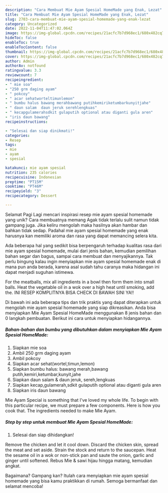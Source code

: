 ```yaml
---
description: "Cara Membuat Mie Ayam Spesial HomeMade yang Enak, Lezat"
title: "Cara Membuat Mie Ayam Spesial HomeMade yang Enak, Lezat"
slug: 2703-cara-membuat-mie-ayam-spesial-homemade-yang-enak-lezat
category: Uncategorized
date: 2022-11-04T11:47:02.064Z
image: https://img-global.cpcdn.com/recipes/21acfc7b7d968ec1/680x482cq70/mie-ayam-spesial-homemade-foto-resep-utama.jpg
hideToc: false
enableToc: true
enableTocContent: false
thumbnail: https://img-global.cpcdn.com/recipes/21acfc7b7d968ec1/680x482cq70/mie-ayam-spesial-homemade-foto-resep-utama.jpg
cover: https://img-global.cpcdn.com/recipes/21acfc7b7d968ec1/680x482cq70/mie-ayam-spesial-homemade-foto-resep-utama.jpg
author: Admin
authorAv: notfound
ratingvalue: 3.3
reviewcount: 7
recipeingredient:
- " mie soa"
- "250 grm daging ayam"
- " pokcoy"
- " acar sehatworteltimunlemon"
- " bumbu halus bawang merahbawang putihkemiriketumbarkunyitjahe"
- " daun salam  daun jeruk serehlengkuas"
- " kecapgulamerahsdkit gulaputih optional atau diganti gula aren"
- "iris daun bawang"
recipeinstructions:

- "Selesai dan siap dinikmati!"
categories:
- Resep
tags:
- mie
- ayam
- spesial

katakunci: mie ayam spesial 
nutrition: 235 calories
recipecuisine: Indonesian
preptime: "PT15M"
cooktime: "PT46M"
recipeyield: "3"
recipecategory: Dessert

---
```



Selamat Pagi Lagi mencari inspirasi resep mie ayam spesial homemade yang unik? Cara membuatnya memang Agak tidak terlalu sulit namun tidak gampang juga. Jika keliru mengolah maka hasilnya akan hambar dan bahkan tidak sedap. Padahal mie ayam spesial homemade yang enak harusnya kan memiliki aroma dan rasa yang dapat memancing selera kita.


Ada beberapa hal yang sedikit bisa berpengaruh terhadap kualitas rasa dari mie ayam spesial homemade, mulai dari jenis bahan, kemudian pemilihan bahan segar dan bagus, sampai cara membuat dan menyajikannya. Tak perlu bingung kalau ingin menyiapkan mie ayam spesial homemade enak di mana pun anda berada, karena asal sudah tahu caranya maka hidangan ini dapat menjadi suguhan istimewa.

For the meatballs, mix all ingredients in a bowl then form them into small balls. Heat the vegetable oil in a wok over a high heat until smoking, add the. INI RESEP KOMPLITNYA BISA CHECK DI BAWAH SINI YA!!


Di bawah ini ada beberapa tips dan trik praktis yang dapat diterapkan untuk mengolah mie ayam spesial homemade yang siap dikreasikan. Anda bisa menyiapkan Mie Ayam Spesial HomeMade menggunakan 8 jenis bahan dan 0 langkah pembuatan. Berikut ini cara untuk menyiapkan hidangannya.

<!--inarticleads1-->

##### Bahan-bahan dan bumbu yang dibutuhkan dalam menyiapkan Mie Ayam Spesial HomeMade:

1. Siapkan  mie soa
1. Ambil 250 grm daging ayam
1. Ambil  pokcoy
1. Siapkan  acar sehat(wortel,timun,lemon)
1. Siapkan  bumbu halus: bawang merah,bawang putih,kemiri,ketumbar,kunyit,jahe
1. Siapkan  daun salam &amp; daun jeruk, sereh,lengkuas
1. Siapkan  kecap,gulamerah,sdkit gulaputih optional atau diganti gula aren
1. Siapkan iris daun bawang


Mie Ayam Special is something that I&#39;ve loved my whole life. To begin with this particular recipe, we must prepare a few components. Here is how you cook that. The ingredients needed to make Mie Ayam. 

<!--inarticleads2-->

##### Step by step untuk membuat Mie Ayam Spesial HomeMade:


1. Selesai dan siap dihidangkan!

Remove the chicken and let it cool down. Discard the chicken skin, spread the meat and set aside. Strain the stock and return to the saucepan. Heat the sesame oil in a wok or non-stick pan and saute the onion, garlic and ginger until softened. Rebus Mie &amp; sawi hijau hingga matang, kemudian angkat. 

Bagaimana? Gampang kan? Itulah cara menyiapkan mie ayam spesial homemade yang bisa kamu praktikkan di rumah. Semoga bermanfaat dan selamat mencoba!
